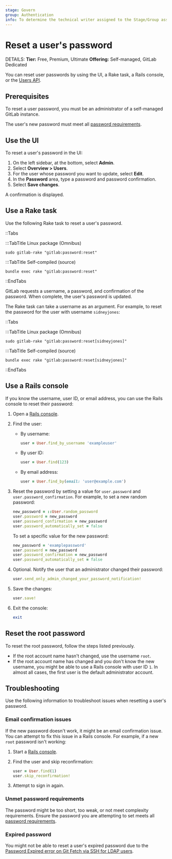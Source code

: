```yaml
---
stage: Govern
group: Authentication
info: To determine the technical writer assigned to the Stage/Group associated with this page, see https://handbook.gitlab.com/handbook/product/ux/technical-writing/#assignments
---
```


# Reset a user's password

DETAILS:
**Tier:** Free, Premium, Ultimate
**Offering:** Self-managed, GitLab Dedicated

You can reset user passwords by using the UI, a Rake task, a Rails console, or the
[Users API](../api/users.md#user-modification).

## Prerequisites

To reset a user password, you must be an administrator of a self-managed GitLab instance.

The user's new password must meet all [password requirements](../user/profile/user_passwords.md#password-requirements).

## Use the UI

To reset a user's password in the UI:

1. On the left sidebar, at the bottom, select **Admin**.
1. Select **Overview > Users**.
1. For the user whose password you want to update, select **Edit**.
1. In the **Password** area, type a password and password confirmation.
1. Select **Save changes**.

A confirmation is displayed.

## Use a Rake task

Use the following Rake task to reset a user's password.

::Tabs

:::TabTitle Linux package (Omnibus)

```shell
sudo gitlab-rake "gitlab:password:reset"
```

:::TabTitle Self-compiled (source)

```shell
bundle exec rake "gitlab:password:reset"
```

::EndTabs

GitLab requests a username, a password, and confirmation of the password. When complete, the user's password is updated.

The Rake task can take a username as an argument. For example, to reset the password for the user with username
`sidneyjones`:

::Tabs

:::TabTitle Linux package (Omnibus)

  ```shell
  sudo gitlab-rake "gitlab:password:reset[sidneyjones]"
  ```

:::TabTitle Self-compiled (source)

  ```shell
  bundle exec rake "gitlab:password:reset[sidneyjones]"
  ```

::EndTabs

## Use a Rails console

If you know the username, user ID, or email address, you can use the Rails console to reset their password:

1. Open a [Rails console](../administration/operations/rails_console.md).
1. Find the user:

   - By username:

     ```ruby
     user = User.find_by_username 'exampleuser'
     ```

   - By user ID:

     ```ruby
     user = User.find(123)
     ```

   - By email address:

     ```ruby
     user = User.find_by(email: 'user@example.com')
     ```

1. Reset the password by setting a value for `user.password` and `user.password_confirmation`. For example, to set a new random
   password:

   ```ruby
   new_password = ::User.random_password
   user.password = new_password
   user.password_confirmation = new_password
   user.password_automatically_set = false
   ```

   To set a specific value for the new password:

   ```ruby
   new_password = 'examplepassword'
   user.password = new_password
   user.password_confirmation = new_password
   user.password_automatically_set = false
   ```

1. Optional. Notify the user that an administrator changed their password:

   ```ruby
   user.send_only_admin_changed_your_password_notification!
   ```

1. Save the changes:

   ```ruby
   user.save!
   ```

1. Exit the console:

   ```ruby
   exit
   ```

## Reset the root password

To reset the root password, follow the steps listed previously.

- If the root account name hasn't changed, use the username `root`.
- If the root account name has changed and you don't know the new username,
  you might be able to use a Rails console with user ID `1`. In almost all
  cases, the first user is the default administrator account.

## Troubleshooting

Use the following information to troubleshoot issues when resetting a
user's password.

### Email confirmation issues

If the new password doesn't work, it might be an email confirmation issue. You can
attempt to fix this issue in a Rails console. For example, if a new `root` password isn't working:

1. Start a [Rails console](../administration/operations/rails_console.md).
1. Find the user and skip reconfirmation:

   ```ruby
   user = User.find(1)
   user.skip_reconfirmation!
   ```

1. Attempt to sign in again.

### Unmet password requirements

The password might be too short, too weak, or not meet complexity
requirements. Ensure the password you are attempting to set meets all
[password requirements](../user/profile/user_passwords.md#password-requirements).

### Expired password

You might not be able to reset a user's expired password due to the [Password Expired error on Git Fetch via SSH for LDAP users](../topics/git/troubleshooting_git.md#password-expired-error-on-git-fetch-via-ssh-for-ldap-user).
